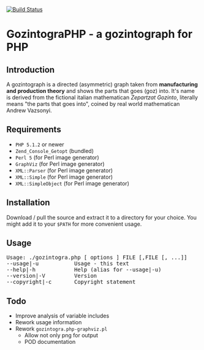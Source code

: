 [![Build Status](https://travis-ci.org/jeschkec/GozintograPHP.svg?branch=master)](https://travis-ci.org/jeschkec/GozintograPHP)

# GozintograPHP - a gozintograph for PHP #

## Introduction ##
A gozintograph is a directed (asymmetric) graph taken from **manufacturing and production theory**
and shows the parts that goes (goz) into. It's name is derived from the fictional italian mathematican
*Zepartzat Gozinto*, literally means "the parts that goes into", coined by real world mathematican
Andrew Vazsonyi.

## Requirements ##
 - `PHP 5.1.2` or newer
 - `Zend_Console_Getopt` (bundled)
 - `Perl 5` (for Perl image generator)
 - `GraphViz` (for Perl image generator)
 - `XML::Parser` (for Perl image generator)
 - `XML::Simple` (for Perl image generator)
 - `XML::SimpleObject` (for Perl image generator)

## Installation ##
Download / pull the source and extract it to a directory for your choice. You might add it
to your `$PATH` for more convenient usage.

## Usage ##
<pre>Usage: ./gozintogra.php [ options ] FILE [,FILE [, ...]]
--usage|-u           Usage - this text
--help|-h            Help (alias for --usage|-u)
--version|-V         Version
--copyright|-c       Copyright statement</pre>

## Todo ##
 - Improve analysis of variable includes
 - Rework usage information
 - Rework `gozintogra.php-graphviz.pl`
    - Allow not only png for output
    - POD documentation
